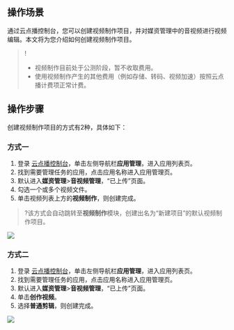 ## 操作场景
通过云点播控制台，您可以创建视频制作项目，并对媒资管理中的音视频进行视频编辑。本文将为您介绍如何创建视频制作项目。

>!
>- 视频制作目前处于公测阶段，暂不收取费用。
>- 使用视频制作产生的其他费用（例如存储、转码、视频加速）按照云点播计费项正常计费。

## 操作步骤
创建视频制作项目的方式有2种，具体如下：

### 方式一
1. 登录 [云点播控制台](https://console.cloud.tencent.com/vod)，单击左侧导航栏**应用管理**，进入应用列表页。
2. 找到需要管理任务的应用，点击应用名称进入应用管理页。
3. 默认进入**媒资管理**>**音视频管理**，“已上传”页面。
4. 勾选一个或多个视频文件。
5. 单击视频列表上方的**视频制作**，则创建完成。
>?该方式会自动跳转至**视频制作**模块，创建出名为“新建项目”的默认视频制作项目。

![](https://main.qcloudimg.com/raw/1fc57f802dc2d487c3b20f8bb57bf9aa.png)

### 方式二
1. 登录 [云点播控制台](https://console.cloud.tencent.com/vod)，单击左侧导航栏**应用管理**，进入应用列表页。
2. 找到需要管理任务的应用，点击应用名称进入应用管理页。
3. 默认进入**媒资管理**>**音视频管理**，“已上传”页面。
4. 单击**创作视频**。
5. 选择**普通剪辑**，则创建完成。

![](https://main.qcloudimg.com/raw/ae6a8721b08907ec01a70682299eadbc.png)



